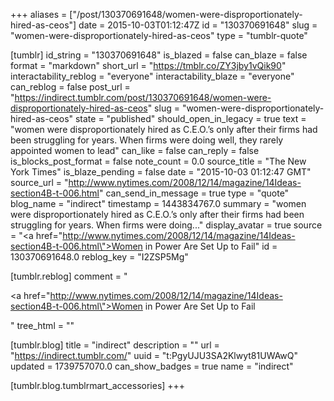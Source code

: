 +++
aliases = ["/post/130370691648/women-were-disproportionately-hired-as-ceos"]
date = 2015-10-03T01:12:47Z
id = "130370691648"
slug = "women-were-disproportionately-hired-as-ceos"
type = "tumblr-quote"

[tumblr]
id_string = "130370691648"
is_blazed = false
can_blaze = false
format = "markdown"
short_url = "https://tmblr.co/ZY3jby1vQik90"
interactability_reblog = "everyone"
interactability_blaze = "everyone"
can_reblog = false
post_url = "https://indirect.tumblr.com/post/130370691648/women-were-disproportionately-hired-as-ceos"
slug = "women-were-disproportionately-hired-as-ceos"
state = "published"
should_open_in_legacy = true
text = "women were disproportionately hired as C.E.O.’s only after their firms had been struggling for years. When firms were doing well, they rarely appointed women to lead"
can_like = false
can_reply = false
is_blocks_post_format = false
note_count = 0.0
source_title = "The New York Times"
is_blaze_pending = false
date = "2015-10-03 01:12:47 GMT"
source_url = "http://www.nytimes.com/2008/12/14/magazine/14Ideas-section4B-t-006.html"
can_send_in_message = true
type = "quote"
blog_name = "indirect"
timestamp = 1443834767.0
summary = "women were disproportionately hired as C.E.O.’s only after their firms had been struggling for years. When firms were doing..."
display_avatar = true
source = "<a href=\"http://www.nytimes.com/2008/12/14/magazine/14Ideas-section4B-t-006.html\">Women in Power Are Set Up to Fail</a>"
id = 130370691648.0
reblog_key = "I2ZSP5Mg"

[tumblr.reblog]
comment = "<p><a href=\"http://www.nytimes.com/2008/12/14/magazine/14Ideas-section4B-t-006.html\">Women in Power Are Set Up to Fail</a></p>"
tree_html = ""

[tumblr.blog]
title = "indirect"
description = ""
url = "https://indirect.tumblr.com/"
uuid = "t:PgyUJU3SA2Klwyt81UWAwQ"
updated = 1739757070.0
can_show_badges = true
name = "indirect"

[tumblr.blog.tumblrmart_accessories]
+++

